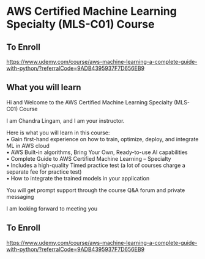 # AWS Certified Machine Learning Specialty (MLS-C01) Course
  
## To Enroll
https://www.udemy.com/course/aws-machine-learning-a-complete-guide-with-python/?referralCode=9ADB4395937F7D656EB9  
  
## What you will learn
Hi and Welcome to the AWS Certified Machine Learning Specialty (MLS-C01) Course  
  
I am Chandra Lingam, and I am your instructor.  
  
Here is what you will learn in this course:  
•	Gain first-hand experience on how to train, optimize, deploy, and integrate ML in AWS cloud  
•	AWS Built-in algorithms, Bring Your Own, Ready-to-use AI capabilities   
•	Complete Guide to AWS Certified Machine Learning – Specialty  
•	Includes a high-quality Timed practice test  (a lot of courses charge a separate fee for practice test)  
•	How to integrate the trained models in your application  
  
You will get prompt support through the course Q&A forum and private messaging  

I am looking forward to meeting you  

## To Enroll
https://www.udemy.com/course/aws-machine-learning-a-complete-guide-with-python/?referralCode=9ADB4395937F7D656EB9  
